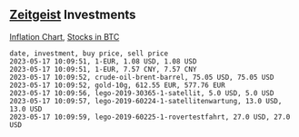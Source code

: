 ## [Zeitgeist](index.html) Investments

[Inflation Chart](https://inflationchart.com),
[Stocks in BTC](https://stonksinbtc.xyz/)

```
date, investment, buy price, sell price
2023-05-17 10:09:51, 1-EUR, 1.08 USD, 1.08 USD
2023-05-17 10:09:51, 1-EUR, 7.57 CNY, 7.57 CNY
2023-05-17 10:09:52, crude-oil-brent-barrel, 75.05 USD, 75.05 USD
2023-05-17 10:09:52, gold-10g, 612.55 EUR, 577.76 EUR
2023-05-17 10:09:56, lego-2019-30365-1-satellit, 5.0 USD, 5.0 USD
2023-05-17 10:09:57, lego-2019-60224-1-satellitenwartung, 13.0 USD, 13.0 USD
2023-05-17 10:09:59, lego-2019-60225-1-rovertestfahrt, 27.0 USD, 27.0 USD
```
